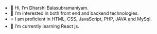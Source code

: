 - 👋 Hi, I’m Dharshi Balasubramaniyam.
- 👀 I’m interested in both front end and backend technologies.
- ⭐️ I am proficient in HTML, CSS, JavaScript, PHP, JAVA and MySql.
- 🌱 I’m currently learning React js.

<!---
DharshiBalasubramaniyam/DharshiBalasubramaniyam is a ✨ special ✨ repository because its `README.md` (this file) appears on your GitHub profile.
You can click the Preview link to take a look at your changes.
--->
